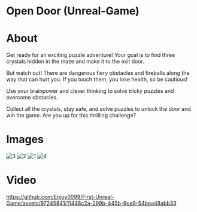 # Open Door (Unreal-Game)

# About

Get ready for an exciting puzzle adventure! Your goal is to find three crystals hidden in the maze and make it to the exit door. 

But watch out! There are dangerous fiery obstacles and fireballs along the way that can hurt you. If you touch them, you lose health, so be cautious!

Use your brainpower and clever thinking to solve tricky puzzles and overcome obstacles. 

Collect all the crystals, stay safe, and solve puzzles to unlock the door and win the game. Are you up for this thrilling challenge?

# Images

![3](https://github.com/Enjoy0099/First-Unreal-Game/assets/97245841/83cb064c-3ce3-43a4-b1a3-0c218239a65c)
![2](https://github.com/Enjoy0099/First-Unreal-Game/assets/97245841/f9068db1-88cd-4a72-a56a-d91960728459)
![1](https://github.com/Enjoy0099/First-Unreal-Game/assets/97245841/2a67768c-1793-4b49-9ffd-6bb56473f998)
![4](https://github.com/Enjoy0099/First-Unreal-Game/assets/97245841/4d928699-5bc3-4ca3-af4f-f71b1a0ba08d)


# Video

https://github.com/Enjoy0099/First-Unreal-Game/assets/97245841/11448c2a-299b-445b-9ce9-54bea48abb33

